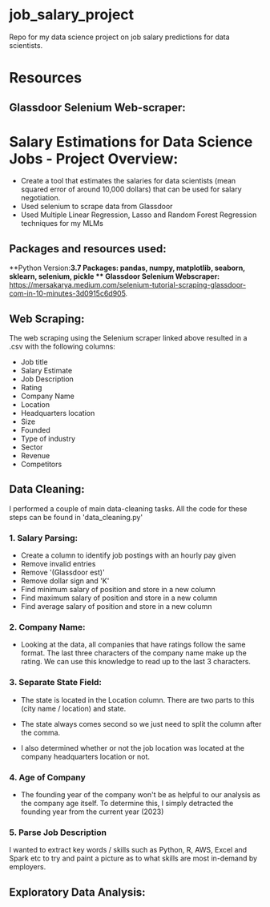 # job_salary_project
Repo for my data science project on job salary predictions for data scientists. 

# Resources
## Glassdoor Selenium Web-scraper:



# Salary Estimations for Data Science Jobs - Project Overview:

- Create a tool that estimates the salaries for data scientists (mean squared error of around 10,000 dollars) that can be used for salary negotiation.
- Used selenium to scrape data from Glassdoor
- Used Multiple Linear Regression, Lasso and Random Forest Regression techniques for my MLMs

## Packages and resources used:
**Python Version:**3.7
**Packages:** pandas, numpy, matplotlib, seaborn, sklearn, selenium, pickle
** Glassdoor Selenium Webscraper:** https://mersakarya.medium.com/selenium-tutorial-scraping-glassdoor-com-in-10-minutes-3d0915c6d905.

## Web Scraping:
The web scraping using the Selenium scraper linked above resulted in a .csv with the following columns:
- Job title
- Salary Estimate
- Job Description
- Rating
- Company Name
- Location
- Headquarters location
- Size
- Founded
- Type of industry
- Sector
- Revenue
- Competitors


## Data Cleaning:
I performed a couple of main data-cleaning tasks. All the code for these steps can be found in 'data_cleaning.py'
### 1. Salary Parsing:
- Create a column to identify job postings with an hourly pay given
- Remove invalid entries
- Remove '(Glassdoor est)'
- Remove dollar sign and 'K'
- Find minimum salary of position and store in a new column
- Find maximum salary of position and store in a new column
- Find average salary of position and store in a new column

### 2. Company Name:
- Looking at the data, all companies that have ratings follow the same format. The last three characters of the company name make up the rating. We can use this knowledge to read up to the last 3 characters.

### 3. Separate State Field:
- The state is located in the Location column. There are two parts to this (city name / location) and state. 
- The state always comes second so we just need to split the column after the comma.

- I also determined whether or not the job location was located at the company headquarters location or not.

### 4. Age of Company
- The founding year of the company won't be as helpful to our analysis as the company age itself. To determine this, I simply detracted the founding year from the current year (2023)


### 5. Parse Job Description
I wanted to extract key words / skills such as Python, R, AWS, Excel and Spark etc to try and paint a picture as to what skills are most in-demand by employers.

## Exploratory Data Analysis:





  
